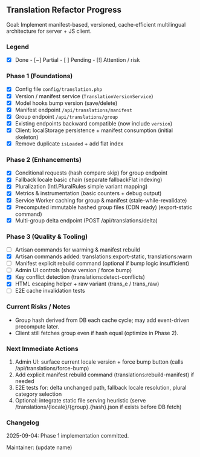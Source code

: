 ## Translation Refactor Progress

Goal: Implement manifest-based, versioned, cache‑efficient multilingual architecture for server + JS client.

### Legend
- [x] Done  - [~] Partial  - [ ] Pending  - [!] Attention / risk

### Phase 1 (Foundations)
- [x] Config file `config/translation.php`
- [x] Version / manifest service (`TranslationVersionService`)
- [x] Model hooks bump version (save/delete)
- [x] Manifest endpoint `/api/translations/manifest`
- [x] Group endpoint `/api/translations/group`
- [x] Existing endpoints backward compatible (now include `version`)
- [x] Client: localStorage persistence + manifest consumption (initial skeleton)
- [x] Remove duplicate `isLoaded` + add flat index

### Phase 2 (Enhancements)
- [x] Conditional requests (hash compare skip) for group endpoint
- [x] Fallback locale basic chain (separate fallbackFlat indexing)
- [x] Pluralization (Intl.PluralRules simple variant mapping)
- [x] Metrics & instrumentation (basic counters + debug output)
- [x] Service Worker caching for group & manifest (stale-while-revalidate)
- [x] Precomputed immutable hashed group files (CDN ready)  (export-static command)
- [x] Multi-group delta endpoint (POST /api/translations/delta)

### Phase 3 (Quality & Tooling)
- [ ] Artisan commands for warming & manifest rebuild
- [x] Artisan commands added: translations:export-static, translations:warm
- [ ] Manifest explicit rebuild command (optional if bump logic insufficient)
- [ ] Admin UI controls (show version / force bump)
- [x] Key conflict detection (translations:detect-conflicts)
- [x] HTML escaping helper + raw variant (trans_e / trans_raw)
- [ ] E2E cache invalidation tests

### Current Risks / Notes
- Group hash derived from DB each cache cycle; may add event-driven precompute later.
- Client still fetches group even if hash equal (optimize in Phase 2).

### Next Immediate Actions
1. Admin UI: surface current locale version + force bump button (calls /api/translations/force-bump)
2. Add explicit manifest rebuild command (translations:rebuild-manifest) if needed
3. E2E tests for: delta unchanged path, fallback locale resolution, plural category selection
4. Optional: integrate static file serving heuristic (serve /translations/{locale}/{group}.{hash}.json if exists before DB fetch)

### Changelog
2025-09-04: Phase 1 implementation committed.

Maintainer: (update name)
